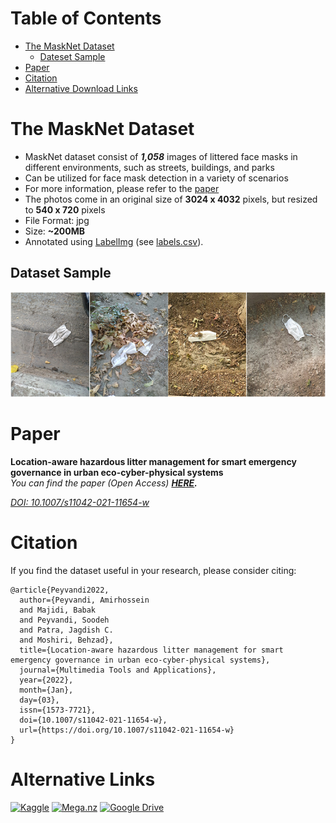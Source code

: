 # Table of Contents
- [The MaskNet Dataset](#the-masknet-dataset)
  * [Dateset Sample](#dataset-sample)
- [Paper](#paper)
- [Citation](#citation)
- [Alternative Download Links](#alternative-links)
<!-- toc -->

# The MaskNet Dataset
- MaskNet dataset consist of ***1,058*** images of littered face masks in different environments, such as streets, buildings, and parks
- Can be utilized for face mask detection in a variety of scenarios
- For more information, please refer to the [paper](https://link.springer.com/article/10.1007%2Fs11042-021-11654-w)
- The photos come in an original size of **3024 x 4032** pixels, but resized to **540 x 720** pixels
- File Format: jpg
- Size: **~200MB**
- Annotated using [LabelImg](https://github.com/tzutalin/labelImg) (see [labels.csv](https://github.com/Tenebris97/MaskNet/blob/main/labels.csv)).

## Dataset Sample

![MaskNet Sample:](https://github.com/Tenebris97/MaskNet/blob/main/Sample.png)
# Paper
**Location-aware hazardous litter management for smart emergency governance in urban eco-cyber-physical systems**  
*You can find the paper (Open Access) **[HERE](https://link.springer.com/article/10.1007%2Fs11042-021-11654-w).***    

*[DOI: 10.1007/s11042-021-11654-w](https://doi.org/10.1007/s11042-021-11654-w)*
# Citation
If you find the dataset useful in your research, please consider citing:
```
@article{Peyvandi2022,
  author={Peyvandi, Amirhossein
  and Majidi, Babak
  and Peyvandi, Soodeh
  and Patra, Jagdish C.
  and Moshiri, Behzad},
  title={Location-aware hazardous litter management for smart emergency governance in urban eco-cyber-physical systems},
  journal={Multimedia Tools and Applications},
  year={2022},
  month={Jan},
  day={03},
  issn={1573-7721},
  doi={10.1007/s11042-021-11654-w},
  url={https://doi.org/10.1007/s11042-021-11654-w}
}
```

# Alternative Links
[![Kaggle](https://www.kaggle.com/static/images/site-logo.png)](https://www.kaggle.com/tenebris97/masknet)
[![Mega.nz](https://upload.wikimedia.org/wikipedia/commons/thumb/5/57/01_mega_logo.svg/320px-01_mega_logo.svg.png)](https://mega.nz/folder/eNAzVKKC#82yjlDT49e9HM3WNDUUk5A)
[![Google Drive](https://fonts.gstatic.com/s/i/productlogos/drive_2020q4/v8/web-64dp/logo_drive_2020q4_color_2x_web_64dp.png)](https://drive.google.com/file/d/188erMckK3l9Cpw1UMWbXXXexqlKHvfv3/view)
